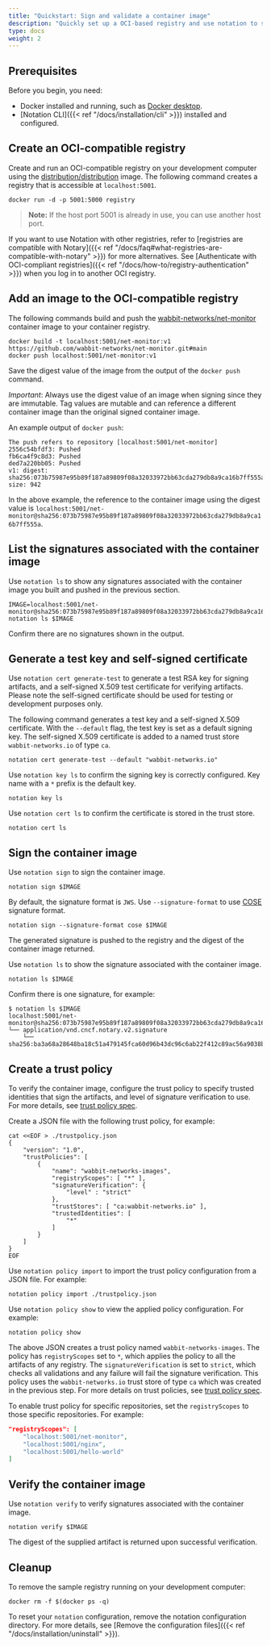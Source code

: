 ```yaml
---
title: "Quickstart: Sign and validate a container image"
description: "Quickly set up a OCI-based registry and use notation to sign and validate a container image"
type: docs
weight: 2
---
```


## Prerequisites

Before you begin, you need:

* Docker installed and running, such as [Docker desktop](https://www.docker.com/products/docker-desktop/).
* [Notation CLI]({{< ref "/docs/installation/cli" >}}) installed and configured.

## Create an OCI-compatible registry

Create and run an OCI-compatible registry on your development computer using the [distribution/distribution](https://github.com/distribution/distribution) image. The following command creates a registry that is accessible at `localhost:5001`. 

```console
docker run -d -p 5001:5000 registry
```

> **Note:** If the host port 5001 is already in use, you can use another host port. 

If you want to use Notation with other registries, refer to [registries are compatible with Notary]({{< ref "/docs/faq#what-registries-are-compatible-with-notary" >}}) for more alternatives. See [Authenticate with OCI-compliant registries]({{< ref "/docs/how-to/registry-authentication" >}}) when you log in to another OCI registry.

## Add an image to the OCI-compatible registry

The following commands build and push the [wabbit-networks/net-monitor](https://github.com/wabbit-networks/net-monitor#main) container image to your container registry.

```console
docker build -t localhost:5001/net-monitor:v1 https://github.com/wabbit-networks/net-monitor.git#main
docker push localhost:5001/net-monitor:v1
```

Save the digest value of the image from the output of the `docker push` command.

*Important*: Always use the digest value of an image when signing since they are immutable. Tag values are mutable and can reference a different container image than the original signed container image.

An example output of `docker push`:

```output
The push refers to repository [localhost:5001/net-monitor]
2556c54bfdf3: Pushed
fb6ca4f9c8d3: Pushed
ded7a220bb05: Pushed
v1: digest: sha256:073b75987e95b89f187a89809f08a32033972bb63cda279db8a9ca16b7ff555a size: 942
```

In the above example, the reference to the container image using the digest value is `localhost:5001/net-monitor@sha256:073b75987e95b89f187a89809f08a32033972bb63cda279db8a9ca16b7ff555a`.

## List the signatures associated with the container image

Use `notation ls` to show any signatures associated with the container image you built and pushed in the previous section.

```console
IMAGE=localhost:5001/net-monitor@sha256:073b75987e95b89f187a89809f08a32033972bb63cda279db8a9ca16b7ff555a
notation ls $IMAGE
```

Confirm there are no signatures shown in the output.

## Generate a test key and self-signed certificate

Use `notation cert generate-test` to generate a test RSA key for signing artifacts, and a self-signed X.509 test certificate for verifying artifacts. Please note the self-signed certificate should be used for testing or development purposes only.

The following command generates a test key and a self-signed X.509 certificate. With the `--default` flag, the test key is set as a default signing key. The self-signed X.509 certificate is added to a named trust store `wabbit-networks.io` of type `ca`.

```console
notation cert generate-test --default "wabbit-networks.io"
```

Use `notation key ls` to confirm the signing key is correctly configured. Key name with a `*` prefix is the default key.

```console
notation key ls
```

Use `notation cert ls` to confirm the certificate is stored in the trust store.

```console
notation cert ls
```

## Sign the container image

Use `notation sign` to sign the container image.

```console
notation sign $IMAGE
```

By default, the signature format is `JWS`. Use `--signature-format` to use [COSE](https://datatracker.ietf.org/doc/html/rfc8152/) signature format.

```console
notation sign --signature-format cose $IMAGE
```

The generated signature is pushed to the registry and the digest of the container image returned.

Use `notation ls` to show the signature associated with the container image.

```console
notation ls $IMAGE
```

Confirm there is one signature, for example:

```output
$ notation ls $IMAGE
localhost:5001/net-monitor@sha256:073b75987e95b89f187a89809f08a32033972bb63cda279db8a9ca16b7ff555a
└── application/vnd.cncf.notary.v2.signature
    └── sha256:ba3a68a28648ba18c51a479145fca60d96b43dc96c6ab22f412c89ac56a9038b
```

## Create a trust policy

To verify the container image, configure the trust policy to specify trusted identities that sign the artifacts, and level of signature verification to use. For more details, see [trust policy spec](https://github.com/notaryproject/notaryproject/blob/main/specs/trust-store-trust-policy.md#trust-policy).

Create a JSON file with the following trust policy, for example:

```shell
cat <<EOF > ./trustpolicy.json
{
    "version": "1.0",
    "trustPolicies": [
        {
            "name": "wabbit-networks-images",
            "registryScopes": [ "*" ],
            "signatureVerification": {
                "level" : "strict" 
            },
            "trustStores": [ "ca:wabbit-networks.io" ],
            "trustedIdentities": [
                "*"
            ]
        }
    ]
}
EOF
```

Use `notation policy import` to import the trust policy configuration from a JSON file. For example:

```shell
notation policy import ./trustpolicy.json
```

Use `notation policy show` to view the applied policy configuration. For example:

```shell
notation policy show
```

The above JSON creates a trust policy named `wabbit-networks-images`. The policy has `registryScopes` set to `*`, which applies the policy to all the artifacts of any registry. The `signatureVerification` is set to `strict`, which checks all validations and any failure will fail the signature verification. This policy uses the `wabbit-networks.io` trust store of type `ca` which was created in the previous step. For more details on trust policies, see [trust policy spec](https://github.com/notaryproject/notaryproject/blob/main/specs/trust-store-trust-policy.md#trust-policy).

To enable trust policy for specific repositories, set the `registryScopes` to those specific repositories. For example:

```json
"registryScopes": [ 
    "localhost:5001/net-monitor",
    "localhost:5001/nginx",
    "localhost:5001/hello-world"
]
```

## Verify the container image

Use `notation verify` to verify signatures associated with the container image.

```console
notation verify $IMAGE
```

The digest of the supplied artifact is returned upon successful verification.

## Cleanup

To remove the sample registry running on your development computer:

```console
docker rm -f $(docker ps -q)
```

To reset your `notation` configuration, remove the notation configuration directory. For more details, see [Remove the configuration files]({{< ref "/docs/installation/uninstall" >}}).
